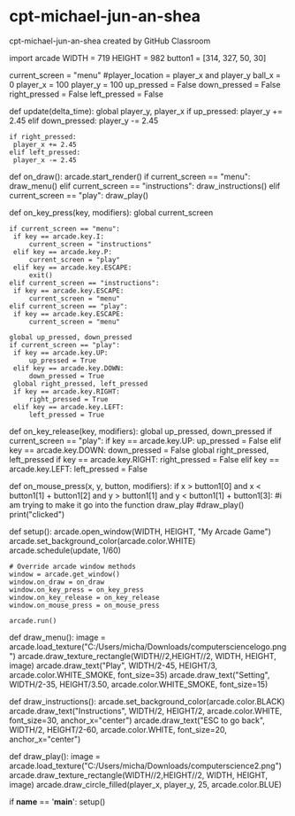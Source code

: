 # cpt-michael-jun-an-shea
cpt-michael-jun-an-shea created by GitHub Classroom

import arcade
WIDTH = 719
HEIGHT = 982
button1 = [314, 327, 50, 30]

current_screen = "menu"
#player_location = player_x and player_y
ball_x = 0
player_x = 100
player_y = 100
up_pressed = False
down_pressed = False
right_pressed = False
left_pressed = False

def update(delta_time):
    global player_y, player_x
    if up_pressed:
     player_y += 2.45
    elif down_pressed:
     player_y -= 2.45

    if right_pressed:
     player_x += 2.45
    elif left_pressed:
     player_x -= 2.45


def on_draw():
    arcade.start_render()
    if current_screen == "menu":
     draw_menu()
    elif current_screen == "instructions":
     draw_instructions()
    elif current_screen == "play":
     draw_play()

def on_key_press(key, modifiers):
    global current_screen

    if current_screen == "menu":
     if key == arcade.key.I:
         current_screen = "instructions"
     elif key == arcade.key.P:
         current_screen = "play"
     elif key == arcade.key.ESCAPE:
         exit()
    elif current_screen == "instructions":
     if key == arcade.key.ESCAPE:
         current_screen = "menu"
    elif current_screen == "play":
     if key == arcade.key.ESCAPE:
         current_screen = "menu"

    global up_pressed, down_pressed
    if current_screen == "play":
     if key == arcade.key.UP:
         up_pressed = True
     elif key == arcade.key.DOWN:
         down_pressed = True
     global right_pressed, left_pressed
     if key == arcade.key.RIGHT:
         right_pressed = True
     elif key == arcade.key.LEFT:
         left_pressed = True

def on_key_release(key, modifiers):
    global up_pressed, down_pressed
    if current_screen == "play":
     if key == arcade.key.UP:
         up_pressed = False
     elif key == arcade.key.DOWN:
         down_pressed = False
     global right_pressed, left_pressed
     if key == arcade.key.RIGHT:
         right_pressed = False
     elif key == arcade.key.LEFT:
         left_pressed = False


def on_mouse_press(x, y, button, modifiers):
    if x > button1[0] and x < button1[1] + button1[2] and y > button1[1] and y < button1[1] + button1[3]:
        #i am trying to make it go into the function draw_play
        #draw_play()
        print("clicked")


def setup():
    arcade.open_window(WIDTH, HEIGHT, "My Arcade Game")
    arcade.set_background_color(arcade.color.WHITE)
    arcade.schedule(update, 1/60)

    # Override arcade window methods
    window = arcade.get_window()
    window.on_draw = on_draw
    window.on_key_press = on_key_press
    window.on_key_release = on_key_release
    window.on_mouse_press = on_mouse_press

    arcade.run()


def draw_menu():
    image = arcade.load_texture("C:/Users/micha/Downloads/computersciencelogo.png")
    arcade.draw_texture_rectangle(WIDTH//2,HEIGHT//2, WIDTH, HEIGHT, image)
    arcade.draw_text("Play", WIDTH/2-45, HEIGHT/3,
                  arcade.color.WHITE_SMOKE, font_size=35)
    arcade.draw_text("Setting", WIDTH/2-35, HEIGHT/3.50,
                  arcade.color.WHITE_SMOKE, font_size=15)


def draw_instructions():
    arcade.set_background_color(arcade.color.BLACK)
    arcade.draw_text("Instructions", WIDTH/2, HEIGHT/2, arcade.color.WHITE, font_size=30, anchor_x="center")
    arcade.draw_text("ESC to go back", WIDTH/2, HEIGHT/2-60, arcade.color.WHITE, font_size=20, anchor_x="center")


def draw_play():
    image = arcade.load_texture("C:/Users/micha/Downloads/computerscience2.png")
    arcade.draw_texture_rectangle(WIDTH//2,HEIGHT//2, WIDTH, HEIGHT, image)
    arcade.draw_circle_filled(player_x, player_y, 25, arcade.color.BLUE)


if __name__ == '__main__':
    setup()


